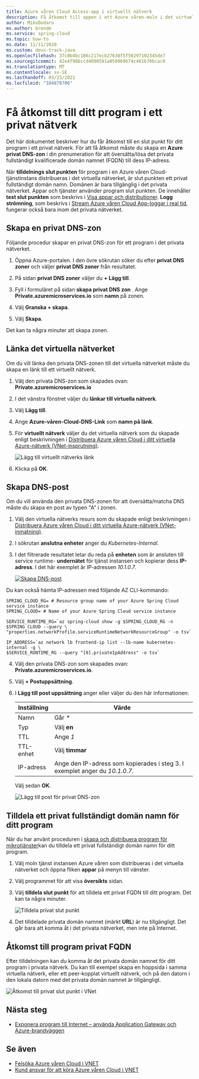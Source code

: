 ```yaml
---
title: Azure våren Cloud Access-app i virtuellt nätverk
description: Få åtkomst till appen i ett Azure våren-moln i det virtuella nätverket.
author: MikeDodaro
ms.author: brendm
ms.service: spring-cloud
ms.topic: how-to
ms.date: 11/11/2020
ms.custom: devx-track-java
ms.openlocfilehash: 37c8b4bc186c217ecb27638f5f50297102345de7
ms.sourcegitcommit: 42e4f986ccd4090581a059969b74c461b70bcac0
ms.translationtype: MT
ms.contentlocale: sv-SE
ms.lasthandoff: 03/23/2021
ms.locfileid: "104878706"
---
```

# <a name="access-your-application-in-a-private-network"></a>Få åtkomst till ditt program i ett privat nätverk

Det här dokumentet beskriver hur du får åtkomst till en slut punkt för ditt program i ett privat nätverk.  För att få åtkomst måste du skapa en **Azure privat DNS-zon** i din prenumeration för att översätta/lösa det privata fullständigt kvalificerade domän namnet (FQDN) till dess IP-adress.

När **tilldelnings slut punkten** för program i en Azure våren Cloud-tjänstinstans distribueras i det virtuella nätverket, är slut punkten ett privat fullständigt domän namn. Domänen är bara tillgänglig i det privata nätverket. Appar och tjänster använder program slut punkten. De innehåller **test slut punkten** som beskrivs i [Visa appar och distributioner](spring-cloud-howto-staging-environment.md#view-apps-and-deployments). **Logg strömning**, som beskrivs i [Stream Azure våren Cloud App-loggar i real tid](spring-cloud-howto-log-streaming.md), fungerar också bara inom det privata nätverket.

## <a name="create-a-private-dns-zone"></a>Skapa en privat DNS-zon

Följande procedur skapar en privat DNS-zon för ett program i det privata nätverket.

1. Öppna Azure-portalen. I den övre sökrutan söker du efter **privat DNS zoner** och väljer **privat DNS zoner** från resultatet.

2. På sidan **privat DNS zoner** väljer du **+ Lägg till**.

3. Fyll i formuläret på sidan **skapa privat DNS zon** . Ange **<span>Private.azuremicroservices.io</span>** som **namn** på zonen.

4. Välj **Granska + skapa**.

5. Välj **Skapa**.

Det kan ta några minuter att skapa zonen.

## <a name="link-the-virtual-network"></a>Länka det virtuella nätverket

Om du vill länka den privata DNS-zonen till det virtuella nätverket måste du skapa en länk till ett virtuellt nätverk.

1. Välj den privata DNS-zon som skapades ovan: **<span>Private.azuremicroservices.io</span>** 

2. I det vänstra fönstret väljer du **länkar till virtuella nätverk**.

3. Välj **Lägg till**.

4. Ange **Azure-våren-Cloud-DNS-Link** som **namn på länk**.

5. För **virtuellt nätverk** väljer du det virtuella nätverk som du skapade enligt beskrivningen i [Distribuera Azure våren Cloud i ditt virtuella Azure-nätverk (VNet-insprutning)](spring-cloud-tutorial-deploy-in-azure-virtual-network.md).

    ![Lägg till virtuellt nätverks länk](media/spring-cloud-access-app-vnet/add-virtual-network-link.png)

6. Klicka på **OK**.

## <a name="create-dns-record"></a>Skapa DNS-post

Om du vill använda den privata DNS-zonen för att översätta/matcha DNS måste du skapa en post av typen "A" i zonen.

1. Välj den virtuella nätverks resurs som du skapade enligt beskrivningen i [Distribuera Azure våren Cloud i ditt virtuella Azure-nätverk (VNet-inmatning)](spring-cloud-tutorial-deploy-in-azure-virtual-network.md).

2. I sökrutan **anslutna enheter** anger du *Kubernetes-Internal*.

3. I det filtrerade resultatet letar du reda på **enheten** som är ansluten till service runtime- **undernätet** för tjänst instansen och kopierar dess **IP-adress**. I det här exemplet är IP-adressen *10.1.0.7*.

    [![Skapa DNS-post ](media/spring-cloud-access-app-vnet/create-dns-record.png)](media/spring-cloud-access-app-vnet/create-dns-record.png)

Du kan också hämta IP-adressen med följande AZ CLI-kommando:

```azurecli
SPRING_CLOUD_RG= # Resource group name of your Azure Spring Cloud service instance
SPRING_CLOUD= # Name of your Azure Spring Cloud service instance

SERVICE_RUNTIME_RG=`az spring-cloud show -g $SPRING_CLOUD_RG -n $SPRING_CLOUD --query \
"properties.networkProfile.serviceRuntimeNetworkResourceGroup" -o tsv`

IP_ADDRESS=`az network lb frontend-ip list --lb-name kubernetes-internal -g \
$SERVICE_RUNTIME_RG --query "[0].privateIpAddress" -o tsv`
```

4. Välj den privata DNS-zon som skapades ovan: **<span>Private.azuremicroservices.io</span>**.

5. Välj **+ Postuppsättning**.

6. I **Lägg till post uppsättning** anger eller väljer du den här informationen:

    |Inställning     |Värde                                                                      |
    |------------|---------------------------------------------------------------------------|
    |Namn        |Går *\**                                                                 |
    |Typ        |Välj **en**                                                               |
    |TTL         |Ange *1*                                                                  |
    |TTL-enhet    |Välj **timmar**                                                           |
    |IP-adress  |Ange den IP-adress som kopierades i steg 3. I exemplet anger du *10.1.0.7*.    |

    Välj sedan **OK**.

    ![Lägg till post för privat DNS-zon](media/spring-cloud-access-app-vnet/private-dns-zone-add-record.png)

## <a name="assign-private-fqdn-for-your-application"></a>Tilldela ett privat fullständigt domän namn för ditt program

När du har använt proceduren i [skapa och distribuera program för mikrotjänster](spring-cloud-tutorial-deploy-in-azure-virtual-network.md)kan du tilldela ett privat fullständigt domän namn för ditt program.

1. Välj moln tjänst instansen Azure våren som distribueras i det virtuella nätverket och öppna fliken **appar** på menyn till vänster.

2. Välj programmet för att visa **översikts** sidan.

3. Välj **tilldela slut punkt** för att tilldela ett privat FQDN till ditt program. Det kan ta några minuter.

    ![Tilldela privat slut punkt](media/spring-cloud-access-app-vnet/assign-private-endpoint.png)

4. Det tilldelade privata domän namnet (märkt **URL**) är nu tillgängligt. Det går bara att komma åt i det privata nätverket, men inte på Internet.

## <a name="access-application-private-fqdn"></a>Åtkomst till program privat FQDN

Efter tilldelningen kan du komma åt det privata domän namnet för ditt program i privata nätverk. Du kan till exempel skapa en hoppsida i samma virtuella nätverk, eller ett peer-kopplat virtuellt nätverk, och på den datorn i den lokala datorn med det privata domän namnet är tillgängligt.

![Åtkomst till privat slut punkt i VNet](media/spring-cloud-access-app-vnet/access-private-endpoint.png)

## <a name="next-steps"></a>Nästa steg

- [Exponera program till Internet – använda Application Gateway och Azure-brandväggen](spring-cloud-expose-apps-gateway-azure-firewall.md)

## <a name="see-also"></a>Se även

- [Felsöka Azure våren Cloud i VNET](spring-cloud-troubleshooting-vnet.md)
- [Kund ansvar för att köra Azure våren Cloud i VNET](spring-cloud-vnet-customer-responsibilities.md)